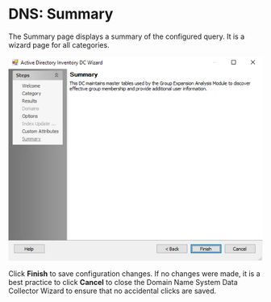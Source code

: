 # DNS: Summary

The Summary page displays a summary of the configured query. It is a wizard page for all categories.

![Domain Name System Data Collector Wizard Summary page](../../../../../../static/img/product_docs/accessanalyzer/enterpriseauditor/admin/datacollector/adinventory/summary.webp)

Click **Finish** to save configuration changes. If no changes were made, it is a best practice to
click **Cancel** to close the Domain Name System Data Collector Wizard to ensure that no accidental
clicks are saved.
